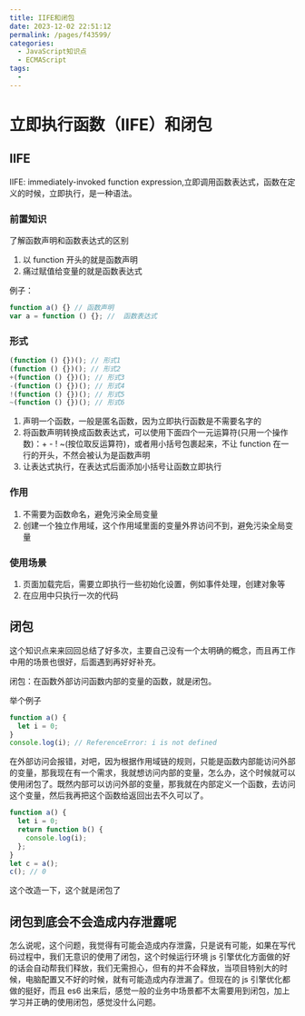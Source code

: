```yaml
---
title: IIFE和闭包
date: 2023-12-02 22:51:12
permalink: /pages/f43599/
categories:
  - JavaScript知识点
  - ECMAScript
tags:
  -
---
```


# 立即执行函数（IIFE）和闭包

## IIFE

IIFE: immediately-invoked function expression,立即调用函数表达式，函数在定义的时候，立即执行，是一种语法。

### 前置知识

了解函数声明和函数表达式的区别

1. 以 function 开头的就是函数声明
2. 痛过赋值给变量的就是函数表达式

例子：

```js
function a() {} // 函数声明
var a = function () {}; //  函数表达式
```

### 形式

```js
(function () {})(); // 形式1
(function () {})(); // 形式2
+(function () {})(); // 形式3
-(function () {})(); // 形式4
!(function () {})(); // 形式5
~(function () {})(); // 形式6
```

1. 声明一个函数，一般是匿名函数，因为立即执行函数是不需要名字的
2. 将函数声明转换成函数表达式，可以使用下面四个一元运算符(只用一个操作数)：+ - ! ~(按位取反运算符)，或者用小括号包裹起来，不让 function 在一行的开头，不然会被认为是函数声明
3. 让表达式执行，在表达式后面添加小括号让函数立即执行

### 作用

1. 不需要为函数命名，避免污染全局变量
2. 创建一个独立作用域，这个作用域里面的变量外界访问不到，避免污染全局变量

### 使用场景

1. 页面加载完后，需要立即执行一些初始化设置，例如事件处理，创建对象等
2. 在应用中只执行一次的代码

## 闭包

这个知识点来来回回总结了好多次，主要自己没有一个太明确的概念，而且再工作中用的场景也很好，后面遇到再好好补充。

闭包：在函数外部访问函数内部的变量的函数，就是闭包。

举个例子

```js
function a() {
  let i = 0;
}
console.log(i); // ReferenceError: i is not defined
```

在外部访问会报错，对吧，因为根据作用域链的规则，只能是函数内部能访问外部的变量，那我现在有一个需求，我就想访问内部的变量，怎么办，这个时候就可以使用闭包了。既然内部可以访问外部的变量，那我就在内部定义一个函数，去访问这个变量，然后我再把这个函数给返回出去不久可以了。

```js
function a() {
  let i = 0;
  return function b() {
    console.log(i);
  };
}
let c = a();
c(); // 0
```

这个改造一下，这个就是闭包了

## 闭包到底会不会造成内存泄露呢

怎么说呢，这个问题，我觉得有可能会造成内存泄露，只是说有可能，如果在写代码过程中，我们无意识的使用了闭包，这个时候运行环境 js 引擎优化方面做的好的话会自动帮我们释放，我们无需担心，但有的并不会释放，当项目特别大的时候，电脑配置又不好的时候，就有可能造成内存泄漏了。但现在的 js 引擎优化都做的挺好，而且 es6 出来后，感觉一般的业务中场景都不太需要用到闭包，加上学习并正确的使用闭包，感觉没什么问题。
